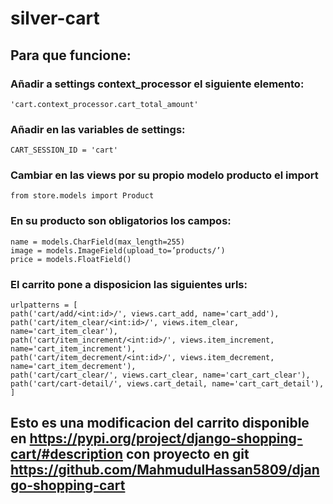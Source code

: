 # silver-cart

## Para que funcione:
### Añadir a settings context_processor el siguiente elemento:  
    'cart.context_processor.cart_total_amount'  
### Añadir en las variables de settings:  
    CART_SESSION_ID = 'cart'  
### Cambiar en las views por su propio modelo producto el import  
    from store.models import Product  
### En su producto son obligatorios los campos:  
    name = models.CharField(max_length=255)  
    image = models.ImageField(upload_to=’products/’)  
    price = models.FloatField()  
### El carrito pone a disposicion las siguientes urls:  
    urlpatterns = [  
    path('cart/add/<int:id>/', views.cart_add, name='cart_add'),  
    path('cart/item_clear/<int:id>/', views.item_clear, name='cart_item_clear'),  
    path('cart/item_increment/<int:id>/', views.item_increment, name='cart_item_increment'),  
    path('cart/item_decrement/<int:id>/', views.item_decrement, name='cart_item_decrement'),  
    path('cart/cart_clear/', views.cart_clear, name='cart_cart_clear'),  
    path('cart/cart-detail/', views.cart_detail, name='cart_cart_detail'),  
    ]  
  
## Esto es una modificacion del carrito disponible en https://pypi.org/project/django-shopping-cart/#description con proyecto en git https://github.com/MahmudulHassan5809/django-shopping-cart
